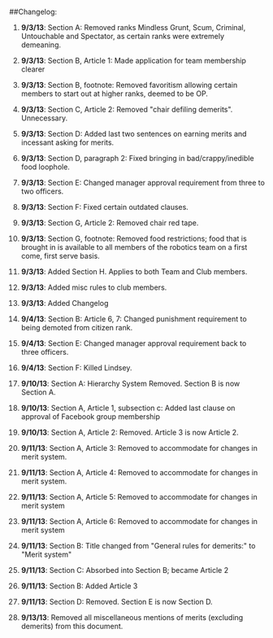 ##Changelog:

1. **9/3/13**: Section A: 
Removed ranks Mindless Grunt, Scum, Criminal, Untouchable and Spectator, as certain ranks were extremely demeaning.

2. **9/3/13**: Section B, Article 1:
Made application for team membership clearer

3. **9/3/13**: Section B, footnote: 
Removed favoritism allowing certain members to start out at higher ranks, deemed to be OP. 

4. **9/3/13**: Section C, Article 2: 
Removed "chair defiling demerits". Unnecessary.

5. **9/3/13**: Section D: 
Added last two sentences on earning merits and incessant asking for merits. 

6. **9/3/13**: Section D, paragraph 2: 
Fixed bringing in bad/crappy/inedible food loophole.

7. **9/3/13**: Section E: 
Changed manager approval requirement from three to two officers.

8. **9/3/13**: Section F: 
Fixed certain outdated clauses.

9. **9/3/13**: Section G, Article 2: 
Removed chair red tape.

10. **9/3/13**: Section G, footnote: 
Removed food restrictions; food that is brought in is available to all members of the robotics team on a first come, first serve basis.

11. **9/3/13**: Added Section H. Applies to both Team and Club members.

12. **9/3/13**: Added misc rules to club members.

13. **9/3/13**: Added Changelog

14. **9/4/13**: Section B: Article 6, 7:
Changed punishment requirement to being demoted from citizen rank.

15. **9/4/13**: Section E:
Changed manager approval requirement back to three officers.

16. **9/4/13**: Section F:
Killed Lindsey.

17. **9/10/13**: Section A: 
Hierarchy System Removed. Section B is now Section A.

18. **9/10/13**: Section A, Article 1, subsection c: 
Added last clause on approval of Facebook group membership

19. **9/10/13**: Section A, Article 2:
Removed. Article 3 is now Article 2.

20. **9/11/13**: Section A, Article 3:
Removed to accommodate for changes in merit system.

21. **9/11/13**: Section A, Article 4:
Removed to accommodate for changes in merit system.

22. **9/11/13**: Section A, Article 5: 
Removed to accommodate for changes in merit system

23. **9/11/13**: Section A, Article 6:
Removed to accommodate for changes in merit system

24. **9/11/13**: Section B:
Title changed from "General rules for demerits:" to "Merit system"

25. **9/11/13**: Section C:
Absorbed into Section B; became Article 2

26. **9/11/13**: Section B:
Added Article 3

27. **9/11/13**: Section D:
Removed. Section E is now Section D.

28. **9/13/13**: 
Removed all miscellaneous mentions of merits (excluding demerits) from this document. 